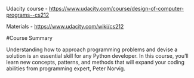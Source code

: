 Udacity course - https://www.udacity.com/course/design-of-computer-programs--cs212

Materials - https://www.udacity.com/wiki/cs212

#Course Summary

Understanding how to approach programming problems and devise a solution is an essential skill for any Python developer. In this course, you’ll learn new concepts, patterns, and methods that will expand your coding abilities from programming expert, Peter Norvig.
